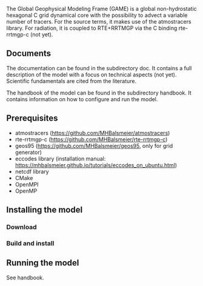 The Global Geophysical Modeling Frame (GAME) is a global non-hydrostatic hexagonal C grid dynamical core with the possibility to advect a variable number of tracers. For the source terms, it makes use of the atmostracers library. For radiation, it is coupled to RTE+RRTMGP via the C binding rte-rrtmgp-c (not yet).

## Documents

The documentation can be found in the subdirectory doc. It contains a full description of the model with a focus on technical aspects (not yet). Scientific fundamentals are cited from the literature.

The handbook of the model can be found in the subdirectory handbook. It contains information on how to configure and run the model.

## Prerequisites

* atmostracers (https://github.com/MHBalsmeier/atmostracers)
* rte-rrtmgp-c (https://github.com/MHBalsmeier/rte-rrtmgp-c)
* geos95 (https://github.com/MHBalsmeier/geos95, only for grid generator)
* eccodes library (installation manual: https://mhbalsmeier.github.io/tutorials/eccodes_on_ubuntu.html)
* netcdf library
* CMake
* OpenMPI
* OpenMP

## Installing the model

### Download

### Build and install

## Running the model

See handbook.
